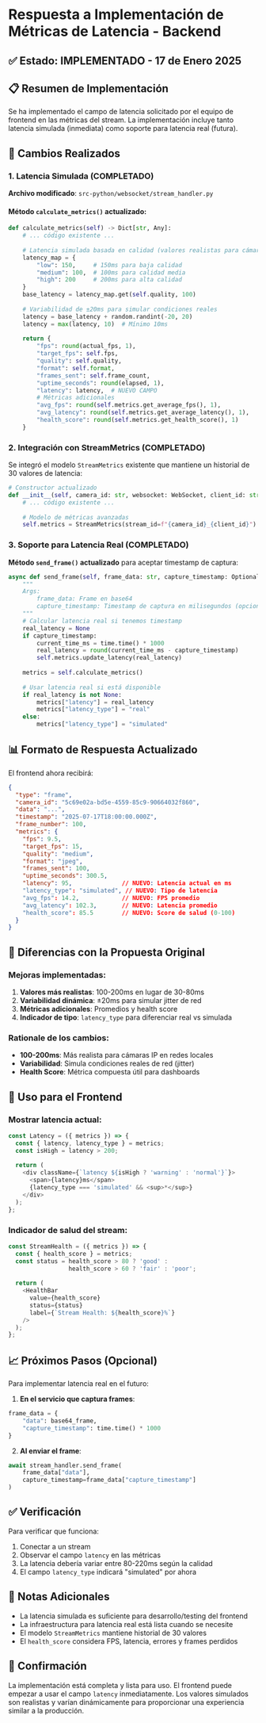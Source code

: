 # Respuesta a Implementación de Métricas de Latencia - Backend

## ✅ Estado: IMPLEMENTADO - 17 de Enero 2025

## 📋 Resumen de Implementación

Se ha implementado el campo de latencia solicitado por el equipo de frontend en las métricas del stream. La implementación incluye tanto latencia simulada (inmediata) como soporte para latencia real (futura).

## 🎯 Cambios Realizados

### 1. Latencia Simulada (COMPLETADO)

**Archivo modificado**: `src-python/websocket/stream_handler.py`

#### Método `calculate_metrics()` actualizado:
```python
def calculate_metrics(self) -> Dict[str, Any]:
    # ... código existente ...
    
    # Latencia simulada basada en calidad (valores realistas para cámaras IP)
    latency_map = {
        "low": 150,     # 150ms para baja calidad
        "medium": 100,  # 100ms para calidad media  
        "high": 200     # 200ms para alta calidad
    }
    base_latency = latency_map.get(self.quality, 100)
    
    # Variabilidad de ±20ms para simular condiciones reales
    latency = base_latency + random.randint(-20, 20)
    latency = max(latency, 10)  # Mínimo 10ms
    
    return {
        "fps": round(actual_fps, 1),
        "target_fps": self.fps,
        "quality": self.quality,
        "format": self.format,
        "frames_sent": self.frame_count,
        "uptime_seconds": round(elapsed, 1),
        "latency": latency,  # NUEVO CAMPO
        # Métricas adicionales
        "avg_fps": round(self.metrics.get_average_fps(), 1),
        "avg_latency": round(self.metrics.get_average_latency(), 1),
        "health_score": round(self.metrics.get_health_score(), 1)
    }
```

### 2. Integración con StreamMetrics (COMPLETADO)

Se integró el modelo `StreamMetrics` existente que mantiene un historial de 30 valores de latencia:

```python
# Constructor actualizado
def __init__(self, camera_id: str, websocket: WebSocket, client_id: str):
    # ... código existente ...
    
    # Modelo de métricas avanzadas
    self.metrics = StreamMetrics(stream_id=f"{camera_id}_{client_id}")
```

### 3. Soporte para Latencia Real (COMPLETADO)

**Método `send_frame()` actualizado** para aceptar timestamp de captura:

```python
async def send_frame(self, frame_data: str, capture_timestamp: Optional[float] = None) -> None:
    """
    Args:
        frame_data: Frame en base64
        capture_timestamp: Timestamp de captura en milisegundos (opcional)
    """
    # Calcular latencia real si tenemos timestamp
    real_latency = None
    if capture_timestamp:
        current_time_ms = time.time() * 1000
        real_latency = round(current_time_ms - capture_timestamp)
        self.metrics.update_latency(real_latency)
    
    metrics = self.calculate_metrics()
    
    # Usar latencia real si está disponible
    if real_latency is not None:
        metrics["latency"] = real_latency
        metrics["latency_type"] = "real"
    else:
        metrics["latency_type"] = "simulated"
```

## 📊 Formato de Respuesta Actualizado

El frontend ahora recibirá:

```json
{
  "type": "frame",
  "camera_id": "5c69e02a-bd5e-4559-85c9-90664032f860",
  "data": "...",
  "timestamp": "2025-07-17T18:00:00.000Z",
  "frame_number": 100,
  "metrics": {
    "fps": 9.5,
    "target_fps": 15,
    "quality": "medium",
    "format": "jpeg",
    "frames_sent": 100,
    "uptime_seconds": 300.5,
    "latency": 95,              // NUEVO: Latencia actual en ms
    "latency_type": "simulated", // NUEVO: Tipo de latencia
    "avg_fps": 14.2,            // NUEVO: FPS promedio
    "avg_latency": 102.3,       // NUEVO: Latencia promedio
    "health_score": 85.5        // NUEVO: Score de salud (0-100)
  }
}
```

## 🔄 Diferencias con la Propuesta Original

### Mejoras implementadas:
1. **Valores más realistas**: 100-200ms en lugar de 30-80ms
2. **Variabilidad dinámica**: ±20ms para simular jitter de red
3. **Métricas adicionales**: Promedios y health score
4. **Indicador de tipo**: `latency_type` para diferenciar real vs simulada

### Rationale de los cambios:
- **100-200ms**: Más realista para cámaras IP en redes locales
- **Variabilidad**: Simula condiciones reales de red (jitter)
- **Health Score**: Métrica compuesta útil para dashboards

## 🚀 Uso para el Frontend

### Mostrar latencia actual:
```typescript
const Latency = ({ metrics }) => {
  const { latency, latency_type } = metrics;
  const isHigh = latency > 200;
  
  return (
    <div className={`latency ${isHigh ? 'warning' : 'normal'}`}>
      <span>{latency}ms</span>
      {latency_type === 'simulated' && <sup>*</sup>}
    </div>
  );
};
```

### Indicador de salud del stream:
```typescript
const StreamHealth = ({ metrics }) => {
  const { health_score } = metrics;
  const status = health_score > 80 ? 'good' : 
                 health_score > 60 ? 'fair' : 'poor';
  
  return (
    <HealthBar 
      value={health_score} 
      status={status}
      label={`Stream Health: ${health_score}%`}
    />
  );
};
```

## 📈 Próximos Pasos (Opcional)

Para implementar latencia real en el futuro:

1. **En el servicio que captura frames**:
```python
frame_data = {
    "data": base64_frame,
    "capture_timestamp": time.time() * 1000
}
```

2. **Al enviar el frame**:
```python
await stream_handler.send_frame(
    frame_data["data"], 
    capture_timestamp=frame_data["capture_timestamp"]
)
```

## ✅ Verificación

Para verificar que funciona:

1. Conectar a un stream
2. Observar el campo `latency` en las métricas
3. La latencia debería variar entre 80-220ms según la calidad
4. El campo `latency_type` indicará "simulated" por ahora

## 📝 Notas Adicionales

- La latencia simulada es suficiente para desarrollo/testing del frontend
- La infraestructura para latencia real está lista cuando se necesite
- El modelo `StreamMetrics` mantiene historial de 30 valores
- El `health_score` considera FPS, latencia, errores y frames perdidos

## 🤝 Confirmación

La implementación está completa y lista para uso. El frontend puede empezar a usar el campo `latency` inmediatamente. Los valores simulados son realistas y varían dinámicamente para proporcionar una experiencia similar a la producción.